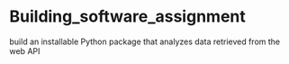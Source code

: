 # Building_software_assignment
build an installable Python package that analyzes data retrieved from the web API
